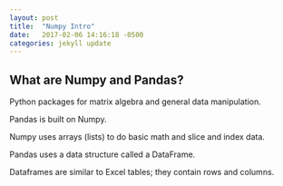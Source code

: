 ```yaml
---
layout: post
title:  "Numpy Intro"
date:   2017-02-06 14:16:18 -0500
categories: jekyll update
---
```


## What are Numpy and Pandas?  

Python packages for matrix algebra and general data manipulation.

Pandas is built on Numpy.

Numpy uses arrays (lists) to do basic math and slice and index data.

Pandas uses a data structure called a DataFrame.

Dataframes are similar to Excel tables; they contain rows and columns.